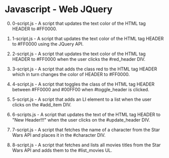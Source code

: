 # Javascript - Web JQuery

0. 0-script.js - A script that updates the text color of the HTML tag HEADER to #FF0000.

1. 1-script.js - A script that updates the text color of the HTML tag HEADER to #FF0000 using the JQuery API.

2. 2-script.js - A script that updates the text color of the HTML tag HEADER to #FF0000 when the user clicks the #red_header DIV.

3. 3-script.js - A script that adds the class red to the HTML tag HEADER which in turn changes the color of HEADER to #FF0000.

4. 4-script.js - A script that toggles the class of the HTML tag HEADER between #FF0000 and #00FF00 when #toggle_header is clicked.

5. 5-script.js - A script that adds an LI element to a list when the user clicks on the #add_item DIV.

6. 6-scripts.js - A script that updates the text of the HTML tag HEADER to "New Header!!!" when the user clicks on the #update_header DIV.

7. 7-script.js - A script that fetches the name of a character from the Star Wars API and places it in the #character DIV.

8. 8-script.js - A script that fetches and lists all movies titles from the Star Wars API and adds them to the #list_movies UL.
